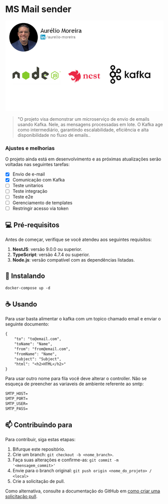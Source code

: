 # MS Mail sender 

<!-- ![GitHub repo size](https://img.shields.io/github/repo-size/iuricode/README-template?style=for-the-badge)
![GitHub language count](https://img.shields.io/github/languages/count/iuricode/README-template?style=for-the-badge)
![GitHub forks](https://img.shields.io/github/forks/iuricode/README-template?style=for-the-badge)
![Bitbucket open issues](https://img.shields.io/bitbucket/issues/iuricode/README-template?style=for-the-badge)
![Bitbucket open pull requests](https://img.shields.io/bitbucket/pr-raw/iuricode/README-template?style=for-the-badge) -->

<img src="node_nestjs_kafka.jpg" alt="Exemplo imagem">

> "O projeto visa demonstrar um microserviço de envio de emails usando Kafka. Nele, as mensagens processadas em lote. O Kafka age como intermediário, garantindo escalabilidade, eficiência e alta disponibilidade no fluxo de emails..

### Ajustes e melhorias

O projeto ainda está em desenvolvimento e as próximas atualizações serão voltadas nas seguintes tarefas:

- [x] Envio de e-mail
- [x] Comunicação com Kafka
- [ ] Teste unitarios
- [ ] Teste integração
- [ ] Teste e2e
- [ ] Gerenciamento de templates
- [ ] Restringir acesso via token

## 💻 Pré-requisitos

Antes de começar, verifique se você atendeu aos seguintes requisitos:

1. **NestJS**: versão 9.0.0 ou superior.
2. **TypeScript**: versão 4.7.4 ou superior.
3. **Node.js**: versão compatível com as dependências listadas.
   
<!-- * Você leu `<guia / link / documentação_relacionada_ao_projeto>`. -->

## 🚀 Instalando 

```
docker-compose up -d
```

## ☕ Usando 

Para usar basta alimentar o kafka com um topico chamado email e enviar o seguinte documento:

```
{
	"to": "to@email.com",
	"toName": "Name",
	"from": "from@email.com",
	"fromName": "Name",
	"subject": "Subject",
	"html": "<h2>HTML</h2>"
}
```
Para usar outro nome para fila você deve alterar o controller. Não se esqueça de preencher as variaveis de ambiente referente ao smtp:

```
SMTP_HOST=
SMTP_PORT=
SMTP_USER=
SMTP_PASS=
```
## 📫 Contribuindo para

Para contribuir, siga estas etapas:

1. Bifurque este repositório.
2. Crie um branch: `git checkout -b <nome_branch>`.
3. Faça suas alterações e confirme-as: `git commit -m '<mensagem_commit>'`
4. Envie para o branch original: `git push origin <nome_do_projeto> / <local>`
5. Crie a solicitação de pull.

Como alternativa, consulte a documentação do GitHub em [como criar uma solicitação pull](https://help.github.com/en/github/collaborating-with-issues-and-pull-requests/creating-a-pull-request).

<!-- ## 🤝 Colaboradores

Agradecemos às seguintes pessoas que contribuíram para este projeto:

<table>
  <tr>
    <td align="center">
      <a href="#">
        <img src="https://avatars3.githubusercontent.com/u/31936044" width="100px;" alt="Foto do Iuri Silva no GitHub"/><br>
        <sub>
          <b>Iuri Silva</b>
        </sub>
      </a>
    </td>
    <td align="center">
      <a href="#">
        <img src="https://s2.glbimg.com/FUcw2usZfSTL6yCCGj3L3v3SpJ8=/smart/e.glbimg.com/og/ed/f/original/2019/04/25/zuckerberg_podcast.jpg" width="100px;" alt="Foto do Mark Zuckerberg"/><br>
        <sub>
          <b>Mark Zuckerberg</b>
        </sub>
      </a>
    </td>
    <td align="center">
      <a href="#">
        <img src="https://miro.medium.com/max/360/0*1SkS3mSorArvY9kS.jpg" width="100px;" alt="Foto do Steve Jobs"/><br>
        <sub>
          <b>Steve Jobs</b>
        </sub>
      </a>
    </td>
  </tr>
</table> -->
<!-- 
## 😄 Seja um dos contribuidores

Quer fazer parte desse projeto? Clique [AQUI](CONTRIBUTING.md) e leia como contribuir. -->

<!-- ## 📝 Licença

Esse projeto está sob licença. Veja o arquivo [LICENÇA](LICENSE.md) para mais detalhes. -->